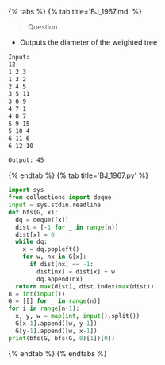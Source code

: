 {% tabs %}
{% tab title='BJ_1967.md' %}

> Question

* Outputs the diameter of the weighted tree

```txt
Input:
12
1 2 3
1 3 2
2 4 5
3 5 11
3 6 9
4 7 1
4 8 7
5 9 15
5 10 4
6 11 6
6 12 10

Output: 45
```

{% endtab %}
{% tab title='BJ_1967.py' %}

```py
import sys
from collections import deque
input = sys.stdin.readline
def bfs(G, x):
  dq = deque([x])
  dist = [-1 for _ in range(n)]
  dist[x] = 0
  while dq:
    x = dq.popleft()
    for w, nx in G[x]:
      if dist[nx] == -1:
        dist[nx] = dist[x] + w
        dq.append(nx)
  return max(dist), dist.index(max(dist))
n = int(input())
G = [[] for _ in range(n)]
for i in range(n-1):
  x, y, w = map(int, input().split())
  G[x-1].append([w, y-1])
  G[y-1].append([w, x-1])
print(bfs(G, bfs(G, 0)[1])[0])
```

{% endtab %}
{% endtabs %}
